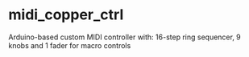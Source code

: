 # midi_copper_ctrl
Arduino-based custom MIDI controller with: 16-step ring sequencer, 9 knobs and 1 fader for macro controls
